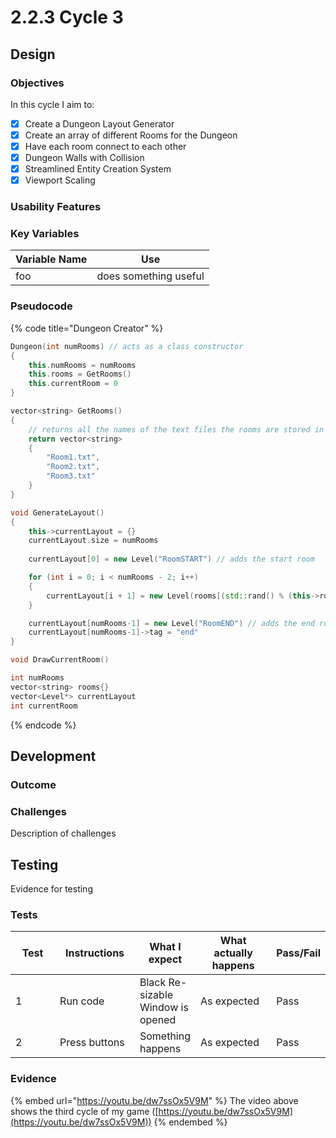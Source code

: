# 2.2.3 Cycle 3

## Design

### Objectives

In this cycle I aim to:

* [x] Create a Dungeon Layout Generator
* [x] Create an array of different Rooms for the Dungeon
* [x] Have each room connect to each other
* [x] Dungeon Walls with Collision
* [x] Streamlined Entity Creation System
* [x] Viewport Scaling

### Usability Features

### Key Variables

| Variable Name | Use                   |
| ------------- | --------------------- |
| foo           | does something useful |

### Pseudocode

{% code title="Dungeon Creator" %}
```cpp
Dungeon(int numRooms) // acts as a class constructor
{
    this.numRooms = numRooms
    this.rooms = GetRooms()
    this.currentRoom = 0
}

vector<string> GetRooms()
{
    // returns all the names of the text files the rooms are stored in 
    return vector<string>
    {
        "Room1.txt",
        "Room2.txt",
        "Room3.txt"
    }
}

void GenerateLayout()
{	
    this->currentLayout = {}
    currentLayout.size = numRooms
    
    currentLayout[0] = new Level("RoomSTART") // adds the start room

    for (int i = 0; i < numRooms - 2; i++)
    {
        currentLayout[i + 1] = new Level(rooms[(std::rand() % (this->rooms.size() - 2)) + 2])
    }

    currentLayout[numRooms-1] = new Level("RoomEND") // adds the end room
    currentLayout[numRooms-1]->tag = "end"
}

void DrawCurrentRoom()

int numRooms
vector<string> rooms{}
vector<Level*> currentLayout
int currentRoom
```
{% endcode %}

## Development

### Outcome

### Challenges

Description of challenges

## Testing

Evidence for testing

### Tests

<table><thead><tr><th width="90">Test</th><th width="141">Instructions</th><th>What I expect</th><th width="163">What actually happens</th><th>Pass/Fail</th></tr></thead><tbody><tr><td>1</td><td>Run code</td><td>Black Re-sizable Window is opened</td><td>As expected</td><td>Pass</td></tr><tr><td>2</td><td>Press buttons</td><td>Something happens</td><td>As expected</td><td>Pass</td></tr></tbody></table>

### Evidence



{% embed url="https://youtu.be/dw7ssOx5V9M" %}
The video above shows the third cycle of my game ([https://youtu.be/dw7ssOx5V9M](https://youtu.be/dw7ssOx5V9M))
{% endembed %}
